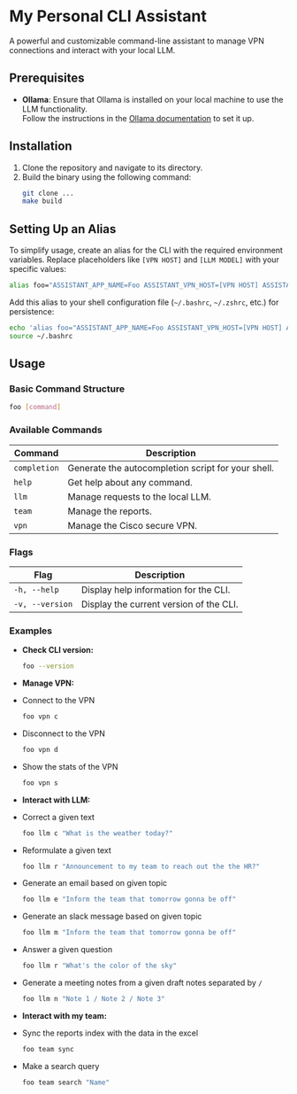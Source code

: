 # My Personal CLI Assistant

A powerful and customizable command-line assistant to manage VPN connections and interact with your local LLM.  

## Prerequisites

- **Ollama**: Ensure that Ollama is installed on your local machine to use the LLM functionality.  
  Follow the instructions in the [Ollama documentation](https://ollama.com/) to set it up.

## Installation  

1. Clone the repository and navigate to its directory.
2. Build the binary using the following command:  
   ```bash
   git clone ...
   make build
   ```

## Setting Up an Alias

To simplify usage, create an alias for the CLI with the required environment variables. Replace placeholders like `[VPN HOST]` and `[LLM MODEL]` with your specific values:

```bash
alias foo="ASSISTANT_APP_NAME=Foo ASSISTANT_VPN_HOST=[VPN HOST] ASSISTANT_CISCO_BIN_DIR=[CISCO BIN DIR] ASSISTANT_LLM_HOST=[LLM HOST] ASSISTANT_LLM_MODEL=[LLM MODEL] /usr/local/bin/foo"
```

Add this alias to your shell configuration file (`~/.bashrc`, `~/.zshrc`, etc.) for persistence:
```bash
echo 'alias foo="ASSISTANT_APP_NAME=Foo ASSISTANT_VPN_HOST=[VPN HOST] ASSISTANT_CISCO_BIN_DIR=[CISCO BIN DIR] ASSISTANT_LLM_HOST=[LLM HOST] ASSISTANT_LLM_MODEL=[LLM MODEL] /usr/local/bin/Foo"' >> ~/.bashrc
source ~/.bashrc
```

## Usage

### Basic Command Structure
```bash
foo [command]
```

### Available Commands

| Command      | Description                                        |  
|--------------|----------------------------------------------------|  
| `completion` | Generate the autocompletion script for your shell. |  
| `help`       | Get help about any command.                        |  
| `llm`        | Manage requests to the local LLM.                  |  
| `team`       | Manage the reports.               |  
| `vpn`        | Manage the Cisco secure VPN.                       |  

### Flags

| Flag          | Description                                  |  
|---------------|----------------------------------------------|  
| `-h, --help`  | Display help information for the CLI.        |  
| `-v, --version` | Display the current version of the CLI.   |  

### Examples

- **Check CLI version:**
  ```bash
  foo --version
  ```  

- **Manage VPN:**
- Connect to the VPN
  ```bash
  foo vpn c
  ```  
- Disconnect to the VPN
  ```bash
  foo vpn d
  ```  
- Show the stats of the VPN
  ```bash
  foo vpn s
  ```  

- **Interact with LLM:**
- Correct a given text
  ```bash
  foo llm c "What is the weather today?"
  ```  
- Reformulate a given text
  ```bash
  foo llm r "Announcement to my team to reach out the the HR?"
  ```  
- Generate an email based on given topic
  ```bash
  foo llm e "Inform the team that tomorrow gonna be off"
  ```  
- Generate an slack message based on given topic
  ```bash
  foo llm m "Inform the team that tomorrow gonna be off"
  ```   
- Answer a given question
  ```bash
  foo llm r "What's the color of the sky"
  ```   
- Generate a meeting notes from a given draft notes separated by `/`
  ```bash
  foo llm n "Note 1 / Note 2 / Note 3"
  ```

- **Interact with my team:**
- Sync the reports index with the data in the excel
  ```bash
  foo team sync
  ```  
- Make a search query
  ```bash
  foo team search "Name"
  ```
